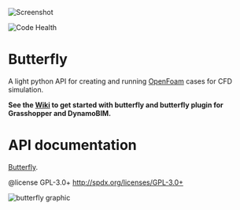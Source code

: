 ![Screenshot](https://github.com/ladybug-tools/butterfly/blob/master/etc/graphics/logo/butterfly_100px.png)

![Code Health](https://pbs.twimg.com/profile_images/694557051477856256/aGSr8eq2_400x400.png)

Butterfly
========================================
A light python API for creating and running [OpenFoam](http://www.openfoam.org/) cases for CFD simulation.

**See the [Wiki](https://github.com/ladybug-tools/butterfly/wiki) to get started with butterfly and butterfly plugin for Grasshopper and DynamoBIM.**

API documentation
========================================
[Butterfly](http://ladybug-tools.github.io/butterfly/docs).

@license GPL-3.0+ <http://spdx.org/licenses/GPL-3.0+>

![butterfly graphic](https://raw.githubusercontent.com/ladybug-tools/butterfly-plus/master/graphics.jpg)
